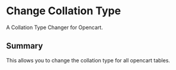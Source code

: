 Change Collation Type
=====================

A Collation Type Changer for Opencart.


Summary
-------

This allows you to change the collation type for all opencart tables.


